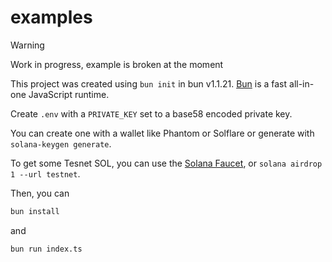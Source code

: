 # examples

> [!WARNING]
> Work in progress, example is broken at the moment

This project was created using `bun init` in bun v1.1.21. [Bun](https://bun.sh) is a fast all-in-one JavaScript runtime.

Create `.env` with a `PRIVATE_KEY` set to a base58 encoded private key.

You can create one with a wallet like Phantom or Solflare or generate with
`solana-keygen generate`.

To get some Tesnet SOL, you can use the [Solana
Faucet](https://solfaucet.com/), or `solana airdrop 1 --url testnet`.

Then, you can

```bash
bun install
```

and

```bash
bun run index.ts
```

